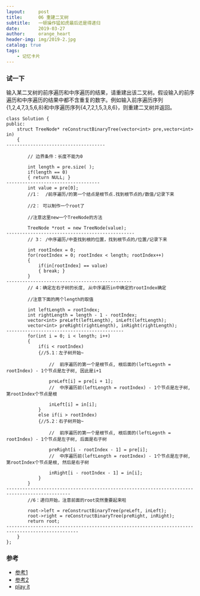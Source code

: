 ```yaml
---
layout:     post
title:      06 重建二叉树
subtitle:   一顿操作猛如虎最后还是得递归
date:       2019-03-27
author:     orange_heart
header-img: img/2019-2.jpg
catalog: true
tags:
    - 记忆卡片
---
```


### 试一下

输入某二叉树的前序遍历和中序遍历的结果，请重建出该二叉树。假设输入的前序遍历和中序遍历的结果中都不含重复的数字。例如输入前序遍历序列{1,2,4,7,3,5,6,8}和中序遍历序列{4,7,2,1,5,3,8,6}，则重建二叉树并返回。

```objc
class Solution {
public:
    struct TreeNode* reConstructBinaryTree(vector<int> pre,vector<int> in)
    {
-------------------------------------  

        // 边界条件：长度不能为0
        
        int length = pre.size( );
        if(length == 0)
        { return NULL; }
-----------------------------------
        int value = pre[0];  
        //1：  /前序遍历/的第一个结点是根节点.找到根节点的/数值/记录下来
        
        //2： 可以制作一个root了
        
        //注意这里new一个TreeNode的方法
        
        TreeNode *root = new TreeNode(value);
------------------------------------------------
        // 3： /中序遍历/中查找到根的位置，找到根节点的/位置/记录下来
        
        int rootIndex = 0;
        for(rootIndex = 0; rootIndex < length; rootIndex++)
        {
            if(in[rootIndex] == value)
            { break; }
        }
-----------------------------------------------
        // 4：确定左右子树的长度, 从中序遍历in中确定的rootIndex确定
        
        //注意下面的两个length的取值
        
        int leftLength = rootIndex;
        int rightLength = length - 1 - rootIndex;
        vector<int> preLeft(leftLength), inLeft(leftLength);
        vector<int> preRight(rightLength), inRight(rightLength);
--------------------------------------------
        for(int i = 0; i < length; i++)
        {
            if(i < rootIndex)
            {//5.1：左子树开始~
            
                //  前序遍历的第一个是根节点, 根后面的(leftLegnth = rootIndex) - 1个节点是左子树, 因此是i+1
                
                preLeft[i] = pre[i + 1];  
                //  中序遍历前(leftLength = rootIndex) - 1个节点是左子树, 第rootIndex个节点是根
                
                inLeft[i] = in[i];
            }
            else if(i > rootIndex)
            {//5.2：右子树开始~
            
                //  前序遍历的第一个是根节点, 根后面的(leftLegnth = rootIndex) - 1个节点是左子树, 后面是右子树
                
                preRight[i - rootIndex - 1] = pre[i];  
                //  中序遍历前(leftLength = rootIndex) - 1个节点是左子树, 第rootIndex个节点是根, 然后是右子树
                
                inRight[i - rootIndex - 1] = in[i];
            }
        }
----------------------------------------------------------------------------------------------
        //6：递归开始，注意前面的root突然重要起来啦
        
        root->left = reConstructBinaryTree(preLeft, inLeft);
        root->right = reConstructBinaryTree(preRight, inRight);
        return root;
-------------------------------------------------------------------------------------------------
    }
};
```

### 参考

- [参考1](https://github.com/zhedahht/CodingInterviewChinese2)
- [参考2](https://github.com/gatieme/CodingInterviews)
- [play it](https://www.nowcoder.com/practice/8a19cbe657394eeaac2f6ea9b0f6fcf6?tpId=13&tqId=11157&rp=1&ru=%2Fta%2Fcoding-interviews&qru=%2Fta%2Fcoding-interviews%2Fquestion-ranking)
<!--stackedit_data:
eyJoaXN0b3J5IjpbLTI4MDM3MjAwMl19
-->